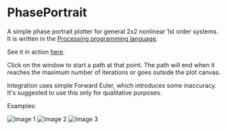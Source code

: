 # PhasePortrait
A simple phase portrait plotter for general 2x2 nonlinear 1st order systems.  It is written in the [Processing programming language](https://processing.org/).

See it in action [here](http://kevbase.com/phase/).

Click on the window to start a path at that point.  The path will end when it reaches the maximum number of iterations or goes outside the plot canvas.

Integration uses simple Forward Euler, which introduces some inaccuracy.  It's suggested to use this only for qualitative purposes.

Examples:

![Image 1](https://raw.github.com/kevinsa5/PhasePortrait/master/images/portrait_4.png)
![Image 2](https://raw.github.com/kevinsa5/PhasePortrait/master/images/portrait_5.png)
![Image 3](https://raw.github.com/kevinsa5/PhasePortrait/master/images/portait_6.png)

